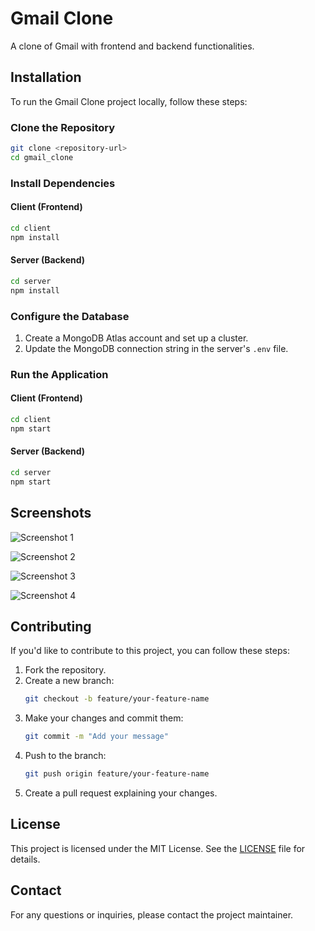 # Gmail Clone

A clone of Gmail with frontend and backend functionalities. 

## Installation

To run the Gmail Clone project locally, follow these steps:

### Clone the Repository

```bash
git clone <repository-url>
cd gmail_clone
```

### Install Dependencies

#### Client (Frontend)

```bash
cd client
npm install
```

#### Server (Backend)

```bash
cd server
npm install
```

### Configure the Database

1. Create a MongoDB Atlas account and set up a cluster.
2. Update the MongoDB connection string in the server's `.env` file.

### Run the Application

#### Client (Frontend)

```bash
cd client
npm start
```

#### Server (Backend)

```bash
cd server
npm start
```

## Screenshots

![Screenshot 1](https://github.com/Lucky4604/gmail/assets/87716511/af3048be-4475-45aa-8c8e-06a0880731f0)

![Screenshot 2](https://github.com/Lucky4604/gmail/assets/87716511/64ad817a-f373-4c1c-8bef-e0e7576b68fe)

![Screenshot 3](https://github.com/Lucky4604/gmail/assets/87716511/e534fc4d-a8a7-4182-a02a-3172ec4ed7e9)

![Screenshot 4](https://github.com/Lucky4604/gmail/assets/87716511/184623f4-a715-43eb-9517-de186246887f)

## Contributing

If you'd like to contribute to this project, you can follow these steps:

1. Fork the repository.
2. Create a new branch:
   ```bash
   git checkout -b feature/your-feature-name
   ```
3. Make your changes and commit them:
   ```bash
   git commit -m "Add your message"
   ```
4. Push to the branch:
   ```bash
   git push origin feature/your-feature-name
   ```
5. Create a pull request explaining your changes.

## License

This project is licensed under the MIT License. See the [LICENSE](LICENSE) file for details.

## Contact

For any questions or inquiries, please contact the project maintainer.

